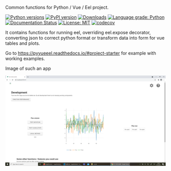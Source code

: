 Common functions for Python / Vue / Eel project.

[![Python versions](https://img.shields.io/pypi/pyversions/pyvueeel.svg)](https://pypi.python.org/pypi/pyvueeel/) [![PyPI version](https://badge.fury.io/py/pyvueeel.svg)](https://badge.fury.io/py/pyvueeel) [![Downloads](https://pepy.tech/badge/pyvueeel)](https://pepy.tech/project/pyvueeel) [![Language grade: Python](https://img.shields.io/lgtm/grade/python/g/Malachov/pyvueeel.svg?logo=lgtm&logoWidth=18)](https://lgtm.com/projects/g/Malachov/pyvueeel/context:python) [![Documentation Status](https://readthedocs.org/projects/pyvueeel/badge/?version=latest)](https://pyvueeel.readthedocs.io/en/latest/?badge=latest) [![License: MIT](https://img.shields.io/badge/License-MIT-yellow.svg)](https://opensource.org/licenses/MIT) [![codecov](https://codecov.io/gh/Malachov/pyvueeel/branch/master/graph/badge.svg)](https://codecov.io/gh/Malachov/pyvueeel)

It contains functions for running eel, overriding eel.expose decorator, converting json to correct python
format or transform data into form for vue tables and plots.

Go to https://pyvueeel.readthedocs.io/#project-starter for example with working examples.

Image of such an app

<div align="center"><img src="docs/source/_static/project-starter-gui.png" width="620" alt="project-starter-gui"/></div>